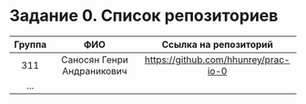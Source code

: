 # Задание 0. Список репозиториев


|Группа|ФИО|Ссылка на репозиторий|
|:---------:|:---------:|:---------:|
|311|Саносян Генри Андраникович|https://github.com/hhunrey/prac-io-0|
|...|||
